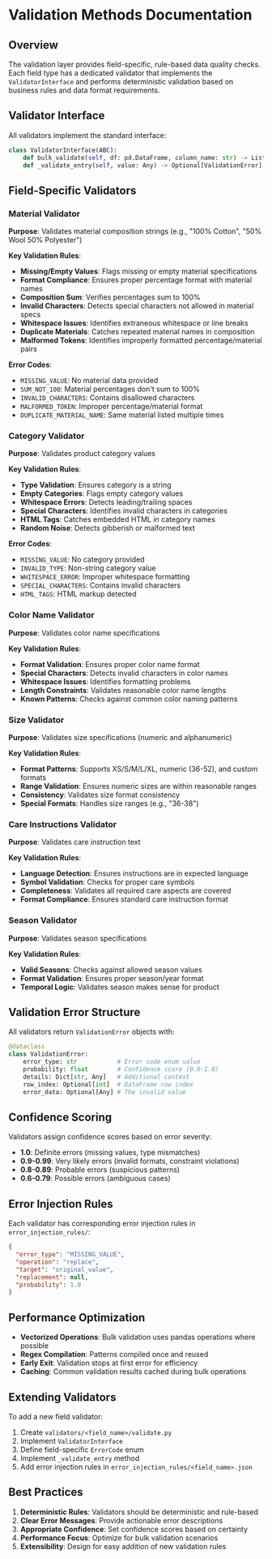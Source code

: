 # Validation Methods Documentation

## Overview

The validation layer provides field-specific, rule-based data quality checks. Each field type has a dedicated validator that implements the `ValidatorInterface` and performs deterministic validation based on business rules and data format requirements.

## Validator Interface

All validators implement the standard interface:

```python
class ValidatorInterface(ABC):
    def bulk_validate(self, df: pd.DataFrame, column_name: str) -> List[ValidationError]
    def _validate_entry(self, value: Any) -> Optional[ValidationError]
```

## Field-Specific Validators

### Material Validator

**Purpose**: Validates material composition strings (e.g., "100% Cotton", "50% Wool 50% Polyester")

**Key Validation Rules**:
- **Missing/Empty Values**: Flags missing or empty material specifications
- **Format Compliance**: Ensures proper percentage format with material names
- **Composition Sum**: Verifies percentages sum to 100%
- **Invalid Characters**: Detects special characters not allowed in material specs
- **Whitespace Issues**: Identifies extraneous whitespace or line breaks
- **Duplicate Materials**: Catches repeated material names in composition
- **Malformed Tokens**: Identifies improperly formatted percentage/material pairs

**Error Codes**:
- `MISSING_VALUE`: No material data provided
- `SUM_NOT_100`: Material percentages don't sum to 100%
- `INVALID_CHARACTERS`: Contains disallowed characters
- `MALFORMED_TOKEN`: Improper percentage/material format
- `DUPLICATE_MATERIAL_NAME`: Same material listed multiple times

### Category Validator

**Purpose**: Validates product category values

**Key Validation Rules**:
- **Type Validation**: Ensures category is a string
- **Empty Categories**: Flags empty category values
- **Whitespace Errors**: Detects leading/trailing spaces
- **Special Characters**: Identifies invalid characters in categories
- **HTML Tags**: Catches embedded HTML in category names
- **Random Noise**: Detects gibberish or malformed text

**Error Codes**:
- `MISSING_VALUE`: No category provided
- `INVALID_TYPE`: Non-string category value
- `WHITESPACE_ERROR`: Improper whitespace formatting
- `SPECIAL_CHARACTERS`: Contains invalid characters
- `HTML_TAGS`: HTML markup detected

### Color Name Validator

**Purpose**: Validates color name specifications

**Key Validation Rules**:
- **Format Validation**: Ensures proper color name format
- **Special Characters**: Detects invalid characters in color names
- **Whitespace Issues**: Identifies formatting problems
- **Length Constraints**: Validates reasonable color name lengths
- **Known Patterns**: Checks against common color naming patterns

### Size Validator

**Purpose**: Validates size specifications (numeric and alphanumeric)

**Key Validation Rules**:
- **Format Patterns**: Supports XS/S/M/L/XL, numeric (36-52), and custom formats
- **Range Validation**: Ensures numeric sizes are within reasonable ranges
- **Consistency**: Validates size format consistency
- **Special Formats**: Handles size ranges (e.g., "36-38")

### Care Instructions Validator

**Purpose**: Validates care instruction text

**Key Validation Rules**:
- **Language Detection**: Ensures instructions are in expected language
- **Symbol Validation**: Checks for proper care symbols
- **Completeness**: Validates all required care aspects are covered
- **Format Compliance**: Ensures standard care instruction format

### Season Validator

**Purpose**: Validates season specifications

**Key Validation Rules**:
- **Valid Seasons**: Checks against allowed season values
- **Format Validation**: Ensures proper season/year format
- **Temporal Logic**: Validates season makes sense for product

## Validation Error Structure

All validators return `ValidationError` objects with:

```python
@dataclass
class ValidationError:
    error_type: str           # Error code enum value
    probability: float        # Confidence score (0.0-1.0)
    details: Dict[str, Any]   # Additional context
    row_index: Optional[int]  # DataFrame row index
    error_data: Optional[Any] # The invalid value
```

## Confidence Scoring

Validators assign confidence scores based on error severity:
- **1.0**: Definite errors (missing values, type mismatches)
- **0.9-0.99**: Very likely errors (invalid formats, constraint violations)
- **0.8-0.89**: Probable errors (suspicious patterns)
- **0.6-0.79**: Possible errors (ambiguous cases)

## Error Injection Rules

Each validator has corresponding error injection rules in `error_injection_rules/`:

```json
{
  "error_type": "MISSING_VALUE",
  "operation": "replace",
  "target": "original_value",
  "replacement": null,
  "probability": 1.0
}
```

## Performance Optimization

- **Vectorized Operations**: Bulk validation uses pandas operations where possible
- **Regex Compilation**: Patterns compiled once and reused
- **Early Exit**: Validation stops at first error for efficiency
- **Caching**: Common validation results cached during bulk operations

## Extending Validators

To add a new field validator:

1. Create `validators/<field_name>/validate.py`
2. Implement `ValidatorInterface`
3. Define field-specific `ErrorCode` enum
4. Implement `_validate_entry` method
5. Add error injection rules in `error_injection_rules/<field_name>.json`

## Best Practices

1. **Deterministic Rules**: Validators should be deterministic and rule-based
2. **Clear Error Messages**: Provide actionable error descriptions
3. **Appropriate Confidence**: Set confidence scores based on certainty
4. **Performance Focus**: Optimize for bulk validation scenarios
5. **Extensibility**: Design for easy addition of new validation rules